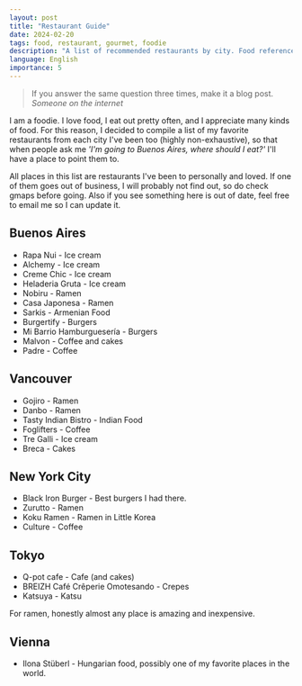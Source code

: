 ```yaml
---
layout: post
title: "Restaurant Guide"
date: 2024-02-20
tags: food, restaurant, gourmet, foodie
description: "A list of recommended restaurants by city. Food reference guide."
language: English
importance: 5
---
```


> If you answer the same question three times, make it a blog post.<br>_Someone on the internet_

I am a foodie. I love food, I eat out pretty often, and I appreciate many kinds of food. For this reason, I decided to compile a list of my favorite restaurants from each city I've been too (highly non-exhaustive), so that when people ask me _'I'm going to Buenos Aires, where should I eat?'_ I'll have a place to point them to.

All places in this list are restaurants I've been to personally and loved. If one of them goes out of business, I will probably not find out, so do check gmaps before going. Also if you see something here is out of date, feel free to email me so I can update it. 

## Buenos Aires

- Rapa Nui - Ice cream
- Alchemy - Ice cream
- Creme Chic - Ice cream
- Heladeria Gruta - Ice cream
- Nobiru - Ramen
- Casa Japonesa - Ramen
- Sarkis - Armenian Food
- Burgertify - Burgers
- Mi Barrio Hamburguesería - Burgers
- Malvon - Coffee and cakes
- Padre - Coffee

## Vancouver

- Gojiro - Ramen
- Danbo - Ramen
- Tasty Indian Bistro - Indian Food
- Foglifters - Coffee
- Tre Galli - Ice cream
- Breca - Cakes

## New York City

- Black Iron Burger - Best burgers I had there. 
- Zurutto - Ramen
- Koku Ramen - Ramen in Little Korea
- Culture - Coffee

## Tokyo

- Q-pot cafe - Cafe (and cakes)
- BREIZH Café Crêperie Omotesando - Crepes
- Katsuya - Katsu

For ramen, honestly almost any place is amazing and inexpensive. 

## Vienna

- Ilona Stüberl - Hungarian food, possibly one of my favorite places in the world.